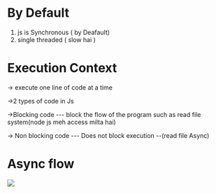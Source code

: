 # By Default
1. js is Synchronous  ( by Deafault)
2. single threaded ( slow hai )

# Execution Context
-> execute one line of code at a time

->2 types of code in Js

->Blocking code --- block the flow of the program
 such as read file system(node js meh access milta hai)

 -> Non blocking code --- Does not block execution  --(read file Async)

# Async flow
![](../chai-js/Screenshot%202024-08-08%20at%206.38.45 PM.png)
